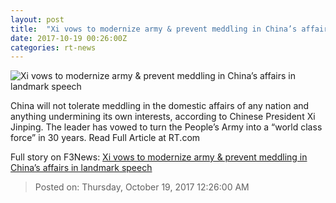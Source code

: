 ```yaml
---
layout: post
title:  "Xi vows to modernize army & prevent meddling in China’s affairs in landmark speech"
date: 2017-10-19 00:26:00Z
categories: rt-news
---
```


![Xi vows to modernize army & prevent meddling in China’s affairs in landmark speech](https://cdni.rt.com/files/2017.10/article/59e76046fc7e93d6308b4567.jpg)

China will not tolerate meddling in the domestic affairs of any nation and anything undermining its own interests, according to Chinese President Xi Jinping. The leader has vowed to turn the People’s Army into a “world class force” in 30 years. Read Full Article at RT.com


Full story on F3News: [Xi vows to modernize army & prevent meddling in China’s affairs in landmark speech](http://www.f3nws.com/n/BnGGBF)

> Posted on: Thursday, October 19, 2017 12:26:00 AM
